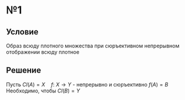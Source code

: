 # №1
## Условие
Образ всюду плотного множества при сюръективном непрерывном отображении всюду плотное
## Решение
Пусть $Cl(A) = X \quad f:\ X \to Y$ - непрерывно и сюръективно
$f(A) = B$
Необходимо, чтобы $Cl(B) = Y$


